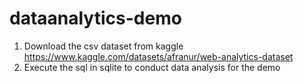 # dataanalytics-demo
1. Download the csv dataset from kaggle https://www.kaggle.com/datasets/afranur/web-analytics-dataset 
2. Execute the sql in sqlite to conduct data analysis for the demo
